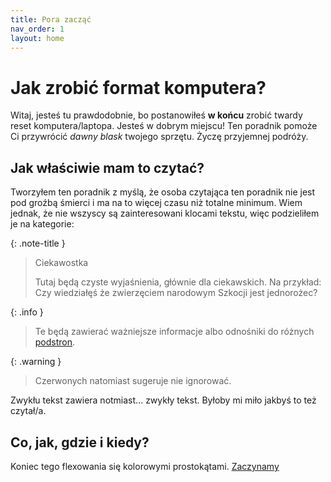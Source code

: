 ```yaml
---
title: Pora zacząć
nav_order: 1
layout: home
---
```


# Jak zrobić format komputera?

Witaj, jesteś tu prawdodobnie, bo postanowiłeś **w końcu** zrobić twardy reset komputera/laptopa. Jesteś w dobrym miejscu! Ten poradnik pomoże Ci przywrócić _dawny blask_ twojego sprzętu. Życzę przyjemnej podróży.

## Jak właściwie mam to czytać?
Tworzyłem ten poradnik z myślą, że osoba czytająca ten poradnik nie jest pod groźbą śmierci i ma na to więcej czasu niż totalne minimum. Wiem jednak, że nie wszyscy są zainteresowani klocami tekstu, więc podzieliłem je na kategorie:

{: .note-title }
> Ciekawostka
>
> Tutaj będą czyste wyjaśnienia, głównie dla ciekawskich. Na przykład: Czy wiedziałęś że zwierzęciem narodowym Szkocji jest jednorożec?

{: .info }
> Te będą zawierać ważniejsze informacje albo odnośniki do różnych [podstron](/cotyturobisz).

{: .warning }
> Czerwonych natomiast sugeruje nie ignorować.

Zwykłu tekst zawiera notmiast... zwykły tekst. Byłoby mi miło jakbyś to też czytał/a.
## Co, jak, gdzie i kiedy?

Koniec tego flexowania się kolorowymi prostokątami. [Zaczynamy](przygotowanie)

